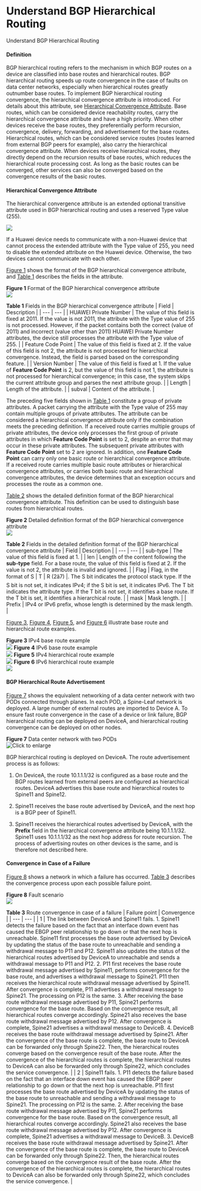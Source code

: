 Understand BGP Hierarchical Routing
===================================

Understand BGP Hierarchical Routing

#### Definition

BGP hierarchical routing refers to the mechanism in which BGP routes on a device are classified into base routes and hierarchical routes. BGP hierarchical routing speeds up route convergence in the case of faults on data center networks, especially when hierarchical routes greatly outnumber base routes. To implement BGP hierarchical routing convergence, the hierarchical convergence attribute is introduced. For details about this attribute, see [Hierarchical Convergence Attribute](#EN-US_CONCEPT_0000001130624138__section7461258183614). Base routes, which can be considered device reachability routes, carry the hierarchical convergence attribute and have a high priority. When other devices receive the base routes, they preferentially perform recursion, convergence, delivery, forwarding, and advertisement for the base routes. Hierarchical routes, which can be considered service routes (routes learned from external BGP peers for example), also carry the hierarchical convergence attribute. When devices receive hierarchical routes, they directly depend on the recursion results of base routes, which reduces the hierarchical route processing cost. As long as the basic routes can be converged, other services can also be converged based on the convergence results of the basic routes.


#### Hierarchical Convergence Attribute

The hierarchical convergence attribute is an extended optional transitive attribute used in BGP hierarchical routing and uses a reserved Type value (255).

![](public_sys-resources/note_3.0-en-us.png) 

If a Huawei device needs to communicate with a non-Huawei device that cannot process the extended attribute with the Type value of 255, you need to disable the extended attribute on the Huawei device. Otherwise, the two devices cannot communicate with each other.

[Figure 1](#EN-US_CONCEPT_0000001130624138__fig68300311578) shows the format of the BGP hierarchical convergence attribute, and [Table 1](#EN-US_CONCEPT_0000001130624138__table1755319320291) describes the fields in the attribute.

**Figure 1** Format of the BGP hierarchical convergence attribute  
![](figure/en-us_image_0000001176743657.png)

**Table 1** Fields in the BGP hierarchical convergence attribute
| Field | Description |
| --- | --- |
| HUAWEI Private Number | The value of this field is fixed at 2011. If the value is not 2011, the attribute with the Type value of 255 is not processed. However, if the packet contains both the correct (value of 2011) and incorrect (value other than 2011) HUAWEI Private Number attributes, the device still processes the attribute with the Type value of 255. |
| Feature Code Point | The value of this field is fixed at 2. If the value of this field is not 2, the attribute is not processed for hierarchical convergence. Instead, the field is parsed based on the corresponding feature. |
| Version Number | The value of this field is fixed at 1. If the value of **Feature Code Point** is 2, but the value of this field is not 1, the attribute is not processed for hierarchical convergence; in this case, the system skips the current attribute group and parses the next attribute group. |
| Length | Length of the attribute. |
| subval | Content of the attribute. |

The preceding five fields shown in [Table 1](#EN-US_CONCEPT_0000001130624138__table1755319320291) constitute a group of private attributes. A packet carrying the attribute with the Type value of 255 may contain multiple groups of private attributes. The attribute can be considered a hierarchical convergence attribute only if the combination meets the preceding definition. If a received route carries multiple groups of private attributes, the device only processes the first group of private attributes in which **Feature Code Point** is set to 2, despite an error that may occur in these private attributes. The subsequent private attributes with **Feature Code Point** set to 2 are ignored. In addition, one **Feature Code Point** can carry only one basic route or hierarchical convergence attribute. If a received route carries multiple basic route attributes or hierarchical convergence attributes, or carries both basic route and hierarchical convergence attributes, the device determines that an exception occurs and processes the route as a common one.

[Table 2](#EN-US_CONCEPT_0000001130624138__table13813038164813) shows the detailed definition format of the BGP hierarchical convergence attribute. This definition can be used to distinguish base routes from hierarchical routes.

**Figure 2** Detailed definition format of the BGP hierarchical convergence attribute  
![](figure/en-us_image_0000001130624194.png)

**Table 2** Fields in the detailed definition format of the BGP hierarchical convergence attribute
| Field | Description |
| --- | --- |
| sub-type | The value of this field is fixed at 1. |
| len | Length of the content following the **sub-type** field. For a base route, the value of this field is fixed at 2. If the value is not 2, the attribute is invalid and ignored. |
| Flag | Flag, in the format of S | T | R (2â7) |. The S bit indicates the protocol stack type. If the S bit is not set, it indicates IPv4; if the S bit is set, it indicates IPv6. The T bit indicates the attribute type. If the T bit is not set, it identifies a base route. If the T bit is set, it identifies a hierarchical route. |
| mask | Mask length. |
| Prefix | IPv4 or IPv6 prefix, whose length is determined by the mask length. |

[Figure 3](#EN-US_CONCEPT_0000001130624138__fig10840522300), [Figure 4](#EN-US_CONCEPT_0000001130624138__fig1021019204571), [Figure 5](#EN-US_CONCEPT_0000001130624138__fig161814541427), and [Figure 6](#EN-US_CONCEPT_0000001130624138__fig1965613521868) illustrate base route and hierarchical route examples.

**Figure 3** IPv4 base route example  
![](figure/en-us_image_0000001176743663.png)
**Figure 4** IPv6 base route example  
![](figure/en-us_image_0000001130624196.png)
**Figure 5** IPv4 hierarchical route example  
![](figure/en-us_image_0000001176743659.png)
**Figure 6** IPv6 hierarchical route example  
![](figure/en-us_image_0000001176743661.png)

#### BGP Hierarchical Route Advertisement

[Figure 7](#EN-US_CONCEPT_0000001130624138__fig_dc_vrp_bgp_feature_001903) shows the equivalent networking of a data center network with two PODs connected through planes. In each POD, a Spine-Leaf network is deployed. A large number of external routes are imported to Device A. To ensure fast route convergence in the case of a device or link failure, BGP hierarchical routing can be deployed on DeviceA, and hierarchical routing convergence can be deployed on other nodes.

**Figure 7** Data center network with two PODs  
![](figure/en-us_image_0000001176743655.png "Click to enlarge")

BGP hierarchical routing is deployed on DeviceA. The route advertisement process is as follows:

1. On DeviceA, the route 10.1.1.1/32 is configured as a base route and the BGP routes learned from external peers are configured as hierarchical routes. DeviceA advertises this base route and hierarchical routes to Spine11 and Spine12.

2. Spine11 receives the base route advertised by DeviceA, and the next hop is a BGP peer of Spine11.

3. Spine11 receives the hierarchical routes advertised by DeviceA, with the **Prefix** field in the hierarchical convergence attribute being 10.1.1.1/32. Spine11 uses 10.1.1.1/32 as the next hop address for route recursion. The process of advertising routes on other devices is the same, and is therefore not described here.


#### Convergence in Case of a Failure

[Figure 8](#EN-US_CONCEPT_0000001130624138__fig15656118122417) shows a network in which a failure has occurred. [Table 3](#EN-US_CONCEPT_0000001130624138__table146421945194316) describes the convergence process upon each possible failure point.

**Figure 8** Fault scenario  
![](figure/en-us_image_0000001176743649.png)

**Table 3** Route convergence in case of a failure
| Failure point | Convergence |
| --- | --- |
| 1 | The link between DeviceA and Spine11 fails.  1. Spine11 detects the failure based on the fact that an interface down event has caused the EBGP peer relationship to go down or that the next hop is unreachable.  Spine11 first processes the base route advertised by DeviceA by updating the status of the base route to unreachable and sending a withdrawal message to P11 and P12.  Spine11 also updates the status of the hierarchical routes advertised by DeviceA to unreachable and sends a withdrawal message to P11 and P12.  2. P11 first receives the base route withdrawal message advertised by Spine11, performs convergence for the base route, and advertises a withdrawal message to Spine21.  P11 then receives the hierarchical route withdrawal message advertised by Spine11. After convergence is complete, P11 advertises a withdrawal message to Spine21. The processing on P12 is the same.  3. After receiving the base route withdrawal message advertised by P11, Spine21 performs convergence for the base route. Based on the convergence result, all hierarchical routes converge accordingly.  Spine21 also receives the base route withdrawal message advertised by P12. After convergence is complete, Spine21 advertises a withdrawal message to DeviceB.  4. DeviceB receives the base route withdrawal message advertised by Spine21. After the convergence of the base route is complete, the base route to DeviceA can be forwarded only through Spine22. Then, the hierarchical routes converge based on the convergence result of the base route. After the convergence of the hierarchical routes is complete, the hierarchical routes to DeviceA can also be forwarded only through Spine22, which concludes the service convergence. |
| 2 | Spine11 fails.  1. P11 detects the failure based on the fact that an interface down event has caused the EBGP peer relationship to go down or that the next hop is unreachable.  P11 first processes the base route advertised by DeviceA by updating the status of the base route to unreachable and sending a withdrawal message to Spine21. The processing on P12 is the same.  2. After receiving the base route withdrawal message advertised by P11, Spine21 performs convergence for the base route. Based on the convergence result, all hierarchical routes converge accordingly.  Spine21 also receives the base route withdrawal message advertised by P12. After convergence is complete, Spine21 advertises a withdrawal message to DeviceB.  3. DeviceB receives the base route withdrawal message advertised by Spine21. After the convergence of the base route is complete, the base route to DeviceA can be forwarded only through Spine22. Then, the hierarchical routes converge based on the convergence result of the base route. After the convergence of the hierarchical routes is complete, the hierarchical routes to DeviceA can also be forwarded only through Spine22, which concludes the service convergence. |